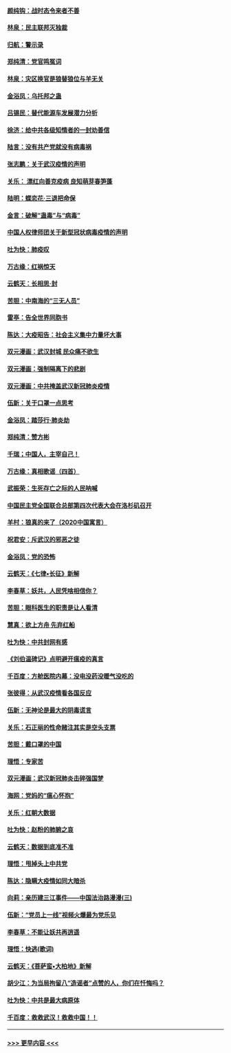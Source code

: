 #### [颜纯钩：战时态令来者不善](../pages/nsc993/n11872011.md?t=02161222) 
#### [林泉：民主联邦灭独裁](../pages/nsc993/n11870998.md?t=02161222) 
#### [归航：警示录](../pages/nsc993/n11870963.md?t=02161222) 
#### [郑纯清：党官鸣冤词](../pages/nsc993/n11870938.md?t=02161222) 
#### [林泉：灾区换官是狼替狼位与羊无关](../pages/nsc993/n11870896.md?t=02161222) 
#### [金浴凤：乌托邦之蛊](../pages/nsc993/n11870879.md?t=02161222) 
#### [吕锡民：替代能源车发展潜力分析](../pages/nsc993/n11870656.md?t=02161222) 
#### [徐济：给中共各级知情者的一封劝善信](../pages/nsc993/n11868561.md?t=02161222) 
#### [陆言：没有共产党就没有病毒祸](../pages/nsc993/n11868232.md?t=02161222) 
#### [张志鹏：关于武汉疫情的声明](../pages/nsc993/n11867182.md?t=02161222) 
#### [关乐： 漂红向善克疫病 良知萌芽春笋蓬](../pages/nsc993/n11865710.md?t=02161222) 
#### [陆明：蝶恋花‧三退把命保](../pages/nsc993/n11865673.md?t=02161222) 
#### [金言：破解“蛊毒”与“病毒”](../pages/nsc993/n11864103.md?t=02161222) 
#### [中国人权律师团关于新型冠状病毒疫情的声明](../pages/nsc993/n11864249.md?t=02161222) 
#### [吐为快：肺疫叹](../pages/nsc993/n11864027.md?t=02161222) 
#### [万古缘：红祸惊天](../pages/nsc993/n11864079.md?t=02161222) 
#### [云鹤天：长相思‧封](../pages/nsc993/n11864006.md?t=02161222) 
#### [苦胆：中南海的“三无人员”](../pages/nsc993/n11862997.md?t=02161222) 
#### [雷亭：告全世界同胞书](../pages/nsc993/n11862572.md?t=02161222) 
#### [陈达：大疫昭告：社会主义集中力量坏大事](../pages/nsc993/n11859419.md?t=02161222) 
#### [双元漫画：武汉封城 民众痛不欲生](../pages/nsc993/n11859287.md?t=02161222) 
#### [双元漫画：强制隔离下的悲剧](../pages/nsc993/n11859244.md?t=02161222) 
#### [双元漫画：中共掩盖武汉新冠肺炎疫情](../pages/nsc993/n11858249.md?t=02161222) 
#### [伍新：关于口罩一点思考](../pages/nsc993/n11859195.md?t=02161222) 
#### [金浴凤：踏莎行‧肺炎劫](../pages/nsc993/n11858227.md?t=02161222) 
#### [郑纯清：赞方彬](../pages/nsc993/n11856803.md?t=02161222) 
#### [千瑞；中国人，主宰自己！](../pages/nsc993/n11856793.md?t=02161222) 
#### [万古缘：真相歌谣（四首）](../pages/nsc993/n11856263.md?t=02161222) 
#### [武振荣：生死存亡之际的人民呐喊](../pages/nsc993/n11856256.md?t=02161222) 
#### [中国民主党全国联合总部第四次代表大会在洛杉矶召开](../pages/nsc993/n11856344.md?t=02161222) 
#### [羊村：狼真的来了（2020中国寓言）](../pages/nsc993/n11856229.md?t=02161222) 
#### [祝君安：斥武汉的邪恶之徒](../pages/nsc993/n11855861.md?t=02161222) 
#### [金浴凤：党的恐怖](../pages/nsc993/n11855849.md?t=02161222) 
#### [云鹤天：《七律▪长征》新解](../pages/nsc993/n11855479.md?t=02161222) 
#### [李春草：妖共，人民凭啥相信你？](../pages/nsc993/n11855196.md?t=02161222) 
#### [苦胆：眼科医生的职责是让人看清](../pages/nsc993/n11853840.md?t=02161222) 
#### [慧真：欲上方舟 先弃红船](../pages/nsc993/n11853483.md?t=02161222) 
#### [吐为快：中共封网有感](../pages/nsc993/n11852575.md?t=02161222) 
#### [《刘伯温碑记》点明避开瘟疫的真言](../pages/nsc993/n11852128.md?t=02161222) 
#### [千百度：方舱医院内幕：没电没药没暖气没吃的](../pages/nsc993/n11850211.md?t=02161222) 
#### [张彼得：从武汉疫情看各国反应](../pages/nsc993/n11850102.md?t=02161222) 
#### [伍新：无神论是最大的阴毒谎言](../pages/nsc993/n11846129.md?t=02161222) 
#### [关乐：石正丽的性命赌注其实是空头支票](../pages/nsc993/n11846109.md?t=02161222) 
#### [苦胆：戴口罩的中国](../pages/nsc993/n11845576.md?t=02161222) 
#### [理悟：专家苦](../pages/nsc993/n11845564.md?t=02161222) 
#### [双元漫画：武汉新冠肺炎击碎强国梦](../pages/nsc993/n11843320.md?t=02161222) 
#### [海网：党妈的“瘟心怀抱”](../pages/nsc993/n11840740.md?t=02161222) 
#### [关乐：红朝大数据](../pages/nsc993/n11840675.md?t=02161222) 
#### [吐为快：赵粉的肺腑之哀](../pages/nsc993/n11840618.md?t=02161222) 
#### [云鹤天：数据到底准不准](../pages/nsc993/n11840325.md?t=02161222) 
#### [理悟：甩掉头上中共党](../pages/nsc993/n11838826.md?t=02161222) 
#### [陈达：隐瞒大疫情如同大暗杀](../pages/nsc993/n11838771.md?t=02161222) 
#### [向莉：亲历建三江事件——中国法治路漫漫(三)](../pages/nsc993/n11831825.md?t=02161222) 
#### [伍新：“党员上一线”视频火爆最为党乐见](../pages/nsc993/n11838200.md?t=02161222) 
#### [李春草：不能让妖共再逍遥](../pages/nsc993/n11838102.md?t=02161222) 
#### [理悟：快逃(歌词)](../pages/nsc993/n11838083.md?t=02161222) 
#### [云鹤天：《菩萨蛮▪大柏地》新解](../pages/nsc993/n11838059.md?t=02161222) 
#### [胡少江：为当局拘留八“造谣者”点赞的人，你们在忏悔吗？](../pages/nsc993/n11836801.md?t=02161222) 
#### [吐为快：中共是最大病原体](../pages/nsc993/n11836748.md?t=02161222) 
#### [千百度：救救武汉！救救中国！！](../pages/nsc993/n11836145.md?t=02161222) 

----
#### [ >>> 更早内容 <<< ](../indexes/nsc993-earlier.md)

